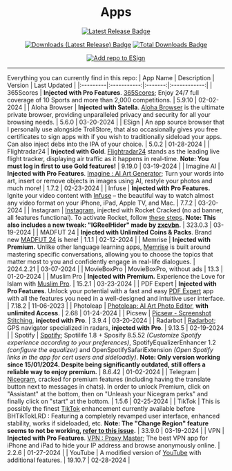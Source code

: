 <h1 align="center">Apps</h1>

<p align="center">
  <a href="https://github.com/computers-robbers/Apps/releases/latest"><img src="https://img.shields.io/github/v/release/computers-robbers/Apps?color=%232ea44f&label=Latest%20Release" alt="Latest Release Badge"></a>
</p>

<p align="center">
    <a href="https://github.com/computers-robbers/Apps/releases/latest"><img src="https://img.shields.io/github/downloads/computers-robbers/Apps/latest/total?color=%23007BFF&label=Downloads%20(Latest%20Release)" alt="Downloads (Latest Release) Badge"></a>
    <a href="https://github.com/computers-robbers/Apps/releases"><img src="https://img.shields.io/github/downloads/computers-robbers/Apps/total?color=%23007BFF&label=Total%20Downloads" alt="Total Downloads Badge"></a>
</p>

<p align="center">
    <a href="https://fwuf.in/#/esign://addsource?url=https://raw.githubusercontent.com/computers-robbers/Apps/main/apps_esign.json">
    <img src="https://img.shields.io/badge/Add%20repo%20to%20ESign-%20blue?style=for-the-badge&color=1e90ff" alt="Add repo to ESign">
  </a>
</p>

---

Everything you can currently find in this repo:
| App Name | Description | Version | Last Updated |
|:---------|:-----------:|:-------:|:------------:|
| 365Scores | **Injected with Pro Features**. [365Scores](https://apps.apple.com/us/app/365scores-live-scores-news/id571801488); Enjoy 24/7 full coverage of 10 Sports and more than 2,000 competitions. | 5.9.10 | 02-02-2024 |
| Aloha Browser | **Injected with Satella**. [Aloha Browser](https://apps.apple.com/us/app/aloha-browser-private-vpn/id1105317682) is the ultimate private browser, providing unparalleled privacy and security for all your browsing needs. | 5.6.0 | 03-20-2024 |
| ESign | An app source browser that I personally use alongside TrollStore, that also occasionally gives you free certificates to sign apps with if you wish to traditionally sideload your apps. Can also inject debs into the IPA of your choice. | 5.0.2 | 01-28-2024 |
| Flightradar24 | **Injected with Gold**. [Flightradar24](https://apps.apple.com/kg/app/flightradar24-flight-tracker/id382233851) stands as the leading live flight tracker, displaying air traffic as it happens in real-time. **Note: You must log in first to use Gold features!** | 9.19.0 | 03-19-2024 |
| Imagine AI | **Injected with Pro Features**. [Imagine : AI Art Generator](https://apps.apple.com/us/app/imagine-ai-art-generator/id1664121419); Turn your words into art, insert or remove objects in images using AI, restyle your photos and much more! | 1.7.2 | 02-23-2024 |
| Infuse | **Injected with Pro Features.** Ignite your video content with [Infuse](https://apps.apple.com/us/app/infuse-video-player/id1136220934) – the beautiful way to watch almost any video format on your iPhone, iPad, Apple TV, and Mac. | 7.7.2 | 03-20-2024 |
| Instagram | [Instagram](https://apps.apple.com/us/app/instagram/id389801252), injected with Rocket Cracked (no ad banner, all features functional). To activate Rocket, follow [these steps](https://github.com/swaggyP36000/TrollStore-IPAs/issues/22#issuecomment-1439411683). **Note: This also includes a new tweak: "IGReelHider" made by [zxcvbn](https://t.me/asdfzxcvbn0).** | 323.0.3 | 03-19-2024 |
| MADFUT 24 | **Injected with Unlimited Coins & Packs**. Brand new [MADFUT 24](https://apps.apple.com/us/app/madfut-24/id6446899306) is here! | 1.1.1 | 02-12-2024 |
| Memrise | **Injected with Premium.** Unlike other language learning apps, [Memrise](https://apps.apple.com/us/app/memrise-easy-language-learning/id635966718) is built around mastering specific conversations, allowing you to choose the topics that matter most to you and confidently engage in real-life dialogues. | 2024.2.21 | 03-07-2024 |
| MovieBoxPro | MovieBoxPro, without ads | 13.3 | 01-20-2024 |
| Muslim Pro | **Injected with Premium.** Experience the Love for Islam with [Muslim Pro](https://apps.apple.com/us/app/muslim-pro-ramadan-2024/id388389451). | 15.2.1 | 03-23-2024 |
| PDF Expert | **Injected with Pro Features**. Unlock your potential with a fast and easy [PDF Expert](https://apps.apple.com/us/app/pdf-expert-editor-reader/id743974925) app with all the features you need in a well-designed and intuitive user interface. | 7.18.2 | 11-06-2023 |
| Photoleap | [Photoleap: AI Art Photo Editor](https://apps.apple.com/us/app/photoleap-ai-art-photo-editor/id1191337894), **with unlimited Access**. | 2.68 | 01-24-2024 |
| Picsew | [Picsew - Screenshot Stitching](https://apps.apple.com/gb/app/picsew-screenshot-stitching/id1208145167), **injected with Pro**. | 3.9.4 | 03-20-2024 |
| Radarbot | [Radarbot](https://apps.apple.com/us/app/radarbot-speed-cameras-gps/id1099797635); GPS navigator specialized in radars, **injected with Pro**. | 9.13.5 | 02-19-2024 |
| Spotify | [Spotify](https://apps.apple.com/ie/app/spotify-music-and-podcasts/id324684580); Spotilife 1.8 + Sposify 8.5.52 *(Customize Spotify experience according to your preferences)*, SpotifyEqualizerEnhancer 1.2 *(configure the equalizer)* and OpenSpotifySafariExtension *(Open Spotify links in the app for cert users and sideloadly)*. **Note: Only version working since 15/01/2024. Despite being significantly outdated, still offers a reliable way to enjoy premium.** | 8.6.42 | 01-02-2024 |
| Telegram | [Nicegram](https://apps.apple.com/us/app/nicegram-ai-chat-for-telegram/id1608870673), cracked for premium features (including having the translate button next to messages in chats). In order to unlock Premium, click on "Assistant" at the bottom, then on "Unleash your Nicegram perks" and finally click on "start" at the bottom. | 1.5.6 | 02-25-2024 |
| TikTok | This is possibly the finest [TikTok](https://apps.apple.com/us/app/tiktok/id835599320) enhancement currently available before BHTikTokLRD : Featuring a completely revamped user interface, enhanced stability, works if sideloaded, etc. **Note: The "Change Region" feature seems to not be working, [refer to this issue](https://github.com/swaggyP36000/TrollStore-IPAs/issues/141).** | 33.9.0 | 03-19-2024 |
| VPN | **Injected with Pro Features**. [VPN : Proxy Master](https://apps.apple.com/mz/app/vpn-proxy-master/id1456731716); The best VPN app for iPhone and iPad to hide your IP address and browse anonymously online. | 2.2.6 | 01-27-2024 |
| YouTube | A modified version of [YouTube](https://apps.apple.com/us/app/youtube-watch-listen-stream/id544007664) with additional features. | 19.10.7 | 02-28-2024 |